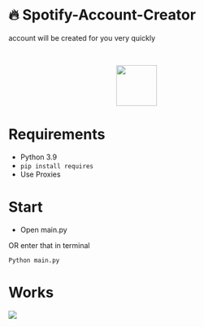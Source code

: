 # 🔥 Spotify-Account-Creator
account will be created for you very quickly

<br />
<p align="center">
  <a href="https://github.com/GoldenStarq/Spotify-Account-Creator">
    <img src="https://i.imgur.com/jvGKiRi.gif" width="80" height="80">
  </a>

# Requirements
- Python 3.9
- `pip install requires`
- Use Proxies

# Start
- Open main.py

OR enter that in terminal

```
Python main.py
```
# Works
<img src="https://i.imgur.com/4rVw4wS.gif"/>
